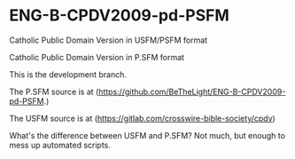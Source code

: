 # ENG-B-CPDV2009-pd-PSFM
Catholic Public Domain Version in USFM/PSFM format


Catholic Public Domain Version in P.SFM format

This is the development branch.

The P.SFM source is at (https://github.com/BeTheLight/ENG-B-CPDV2009-pd-PSFM.)

The USFM source is at (https://gitlab.com/crosswire-bible-society/cpdv)

What's the difference between USFM and P.SFM? Not much, but enough to mess up automated scripts.

